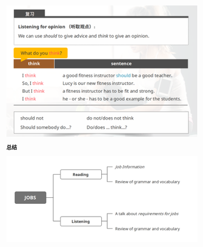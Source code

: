 ![image-20230821203318129](assets/12-U6L2Jobs-Reading.and.Listening/image-20230821203318129.png)

**总结**

![image-20230821203645761](assets/12-U6L2Jobs-Reading.and.Listening/image-20230821203645761.png)